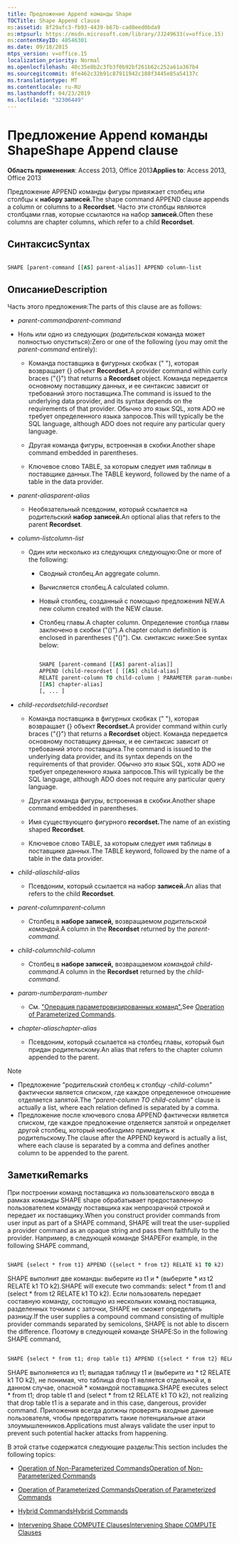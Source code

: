 ```yaml
---
title: Предложение Append команды Shape
TOCTitle: Shape Append clause
ms:assetid: 8f29afc3-fb93-4439-b67b-cad0eed0bda9
ms:mtpsurl: https://msdn.microsoft.com/library/JJ249633(v=office.15)
ms:contentKeyID: 48546301
ms.date: 09/18/2015
mtps_version: v=office.15
localization_priority: Normal
ms.openlocfilehash: 40c35e8b2c3fb3f0b92bf261b62c252a61a367b4
ms.sourcegitcommit: 8fe462c32b91c87911942c188f3445e85a54137c
ms.translationtype: MT
ms.contentlocale: ru-RU
ms.lasthandoff: 04/23/2019
ms.locfileid: "32306449"
---
```

# <a name="shape-append-clause"></a><span data-ttu-id="75070-102">Предложение Append команды Shape</span><span class="sxs-lookup"><span data-stu-id="75070-102">Shape Append clause</span></span>


<span data-ttu-id="75070-103">**Область применения**: Access 2013, Office 2013</span><span class="sxs-lookup"><span data-stu-id="75070-103">**Applies to**: Access 2013, Office 2013</span></span>

<span data-ttu-id="75070-104">Предложение APPEND команды фигуры привяжает столбец или столбцы к **набору записей.**</span><span class="sxs-lookup"><span data-stu-id="75070-104">The shape command APPEND clause appends a column or columns to a **Recordset**.</span></span> <span data-ttu-id="75070-105">Часто эти столбцы являются столбцами глав, которые ссылаются на набор **записей.**</span><span class="sxs-lookup"><span data-stu-id="75070-105">Often these columns are chapter columns, which refer to a child **Recordset**.</span></span>

## <a name="syntax"></a><span data-ttu-id="75070-106">Синтаксис</span><span class="sxs-lookup"><span data-stu-id="75070-106">Syntax</span></span>

```vb 
 
SHAPE [parent-command [[AS] parent-alias]] APPEND column-list
```

## <a name="description"></a><span data-ttu-id="75070-107">Описание</span><span class="sxs-lookup"><span data-stu-id="75070-107">Description</span></span>

<span data-ttu-id="75070-108">Часть этого предложения:</span><span class="sxs-lookup"><span data-stu-id="75070-108">The parts of this clause are as follows:</span></span>

- <span data-ttu-id="75070-109">*parent-command*</span><span class="sxs-lookup"><span data-stu-id="75070-109">*parent-command*</span></span>

- <span data-ttu-id="75070-110">Ноль или одно из следующих *(родительская* команда может полностью опуститься):</span><span class="sxs-lookup"><span data-stu-id="75070-110">Zero or one of the following (you may omit the *parent-command* entirely):</span></span>
    
  - <span data-ttu-id="75070-111">Команда поставщика в фигурных скобках (" "), которая возвращает {} объект **Recordset.**</span><span class="sxs-lookup"><span data-stu-id="75070-111">A provider command within curly braces ("{}") that returns a **Recordset** object.</span></span> <span data-ttu-id="75070-112">Команда передается основному поставщику данных, и ее синтаксис зависит от требований этого поставщика.</span><span class="sxs-lookup"><span data-stu-id="75070-112">The command is issued to the underlying data provider, and its syntax depends on the requirements of that provider.</span></span> <span data-ttu-id="75070-113">Обычно это язык SQL, хотя ADO не требует определенного языка запросов.</span><span class="sxs-lookup"><span data-stu-id="75070-113">This will typically be the SQL language, although ADO does not require any particular query language.</span></span>
    
  - <span data-ttu-id="75070-114">Другая команда фигуры, встроенная в скобки.</span><span class="sxs-lookup"><span data-stu-id="75070-114">Another shape command embedded in parentheses.</span></span>
    
  - <span data-ttu-id="75070-115">Ключевое слово TABLE, за которым следует имя таблицы в поставщике данных.</span><span class="sxs-lookup"><span data-stu-id="75070-115">The TABLE keyword, followed by the name of a table in the data provider.</span></span>

- <span data-ttu-id="75070-116">*parent-alias*</span><span class="sxs-lookup"><span data-stu-id="75070-116">*parent-alias*</span></span>

  - <span data-ttu-id="75070-117">Необязательный псевдоним, который ссылается на родительский **набор записей.**</span><span class="sxs-lookup"><span data-stu-id="75070-117">An optional alias that refers to the parent **Recordset**.</span></span>

- <span data-ttu-id="75070-118">*column-list*</span><span class="sxs-lookup"><span data-stu-id="75070-118">*column-list*</span></span>

  - <span data-ttu-id="75070-119">Один или несколько из следующих следующую:</span><span class="sxs-lookup"><span data-stu-id="75070-119">One or more of the following:</span></span>
    
    - <span data-ttu-id="75070-120">Сводный столбец.</span><span class="sxs-lookup"><span data-stu-id="75070-120">An aggregate column.</span></span>
    
    - <span data-ttu-id="75070-121">Вычисляется столбец.</span><span class="sxs-lookup"><span data-stu-id="75070-121">A calculated column.</span></span>
    
    - <span data-ttu-id="75070-122">Новый столбец, созданный с помощью предложения NEW.</span><span class="sxs-lookup"><span data-stu-id="75070-122">A new column created with the NEW clause.</span></span>
    
    - <span data-ttu-id="75070-123">Столбец главы.</span><span class="sxs-lookup"><span data-stu-id="75070-123">A chapter column.</span></span> <span data-ttu-id="75070-124">Определение столбца главы заключено в скобки ("()").</span><span class="sxs-lookup"><span data-stu-id="75070-124">A chapter column definition is enclosed in parentheses ("()").</span></span> <span data-ttu-id="75070-125">См. синтаксис ниже:</span><span class="sxs-lookup"><span data-stu-id="75070-125">See syntax below:</span></span>


        ```vb 
        
        SHAPE [parent-command [[AS] parent-alias]] 
        APPEND (child-recordset [ [[AS] child-alias] 
        RELATE parent-column TO child-column | PARAMETER param-number, ... ]) 
        [[AS] chapter-alias] 
        [, ... ] 
        ```

- <span data-ttu-id="75070-126">*child-recordset*</span><span class="sxs-lookup"><span data-stu-id="75070-126">*child-recordset*</span></span>

  - <span data-ttu-id="75070-127">Команда поставщика в фигурных скобках (" "), которая возвращает {} объект **Recordset.**</span><span class="sxs-lookup"><span data-stu-id="75070-127">A provider command within curly braces ("{}") that returns a **Recordset** object.</span></span> <span data-ttu-id="75070-128">Команда передается основному поставщику данных, и ее синтаксис зависит от требований этого поставщика.</span><span class="sxs-lookup"><span data-stu-id="75070-128">The command is issued to the underlying data provider, and its syntax depends on the requirements of that provider.</span></span> <span data-ttu-id="75070-129">Обычно это язык SQL, хотя ADO не требует определенного языка запросов.</span><span class="sxs-lookup"><span data-stu-id="75070-129">This will typically be the SQL language, although ADO does not require any particular query language.</span></span>
    
  - <span data-ttu-id="75070-130">Другая команда фигуры, встроенная в скобки.</span><span class="sxs-lookup"><span data-stu-id="75070-130">Another shape command embedded in parentheses.</span></span>
    
  - <span data-ttu-id="75070-131">Имя существующего фигурного **recordset.**</span><span class="sxs-lookup"><span data-stu-id="75070-131">The name of an existing shaped **Recordset**.</span></span>
    
  - <span data-ttu-id="75070-132">Ключевое слово TABLE, за которым следует имя таблицы в поставщике данных.</span><span class="sxs-lookup"><span data-stu-id="75070-132">The TABLE keyword, followed by the name of a table in the data provider.</span></span>

- <span data-ttu-id="75070-133">*child-alias*</span><span class="sxs-lookup"><span data-stu-id="75070-133">*child-alias*</span></span>

  - <span data-ttu-id="75070-134">Псевдоним, который ссылается на набор **записей.**</span><span class="sxs-lookup"><span data-stu-id="75070-134">An alias that refers to the child **Recordset**.</span></span>

- <span data-ttu-id="75070-135">*parent-column*</span><span class="sxs-lookup"><span data-stu-id="75070-135">*parent-column*</span></span>

  - <span data-ttu-id="75070-136">Столбец в **наборе записей,** возвращаемом *родительской командой.*</span><span class="sxs-lookup"><span data-stu-id="75070-136">A column in the **Recordset** returned by the *parent-command.*</span></span>

- <span data-ttu-id="75070-137">*child-column*</span><span class="sxs-lookup"><span data-stu-id="75070-137">*child-column*</span></span>

  - <span data-ttu-id="75070-138">Столбец в **наборе записей,** возвращаемом *командой child-command.*</span><span class="sxs-lookup"><span data-stu-id="75070-138">A column in the **Recordset** returned by the *child-command*.</span></span>

- <span data-ttu-id="75070-139">*param-number*</span><span class="sxs-lookup"><span data-stu-id="75070-139">*param-number*</span></span>

  - <span data-ttu-id="75070-140">См. ["Операция параметровизированных команд".](operation-of-parameterized-commands.md)</span><span class="sxs-lookup"><span data-stu-id="75070-140">See [Operation of Parameterized Commands](operation-of-parameterized-commands.md).</span></span>

- <span data-ttu-id="75070-141">*chapter-alias*</span><span class="sxs-lookup"><span data-stu-id="75070-141">*chapter-alias*</span></span>

  - <span data-ttu-id="75070-142">Псевдоним, который ссылается на столбец главы, который был придан родительскому.</span><span class="sxs-lookup"><span data-stu-id="75070-142">An alias that refers to the chapter column appended to the parent.</span></span>


> [!NOTE]
> - <span data-ttu-id="75070-143">Предложение "родительский столбец к столбцу _-child-column"_ фактически является списком, где каждое определенное отношение отделяется запятой.</span><span class="sxs-lookup"><span data-stu-id="75070-143">The _"parent-column TO child-column"_ clause is actually a list, where each relation defined is separated by a comma.</span></span>
> - <span data-ttu-id="75070-144">Предложение после ключевого слова APPEND фактически является списком, где каждое предложение отделяется запятой и определяет другой столбец, который необходимо примедить к родительскому.</span><span class="sxs-lookup"><span data-stu-id="75070-144">The clause after the APPEND keyword is actually a list, where each clause is separated by a comma and defines another column to be appended to the parent.</span></span>



## <a name="remarks"></a><span data-ttu-id="75070-145">Заметки</span><span class="sxs-lookup"><span data-stu-id="75070-145">Remarks</span></span>

<span data-ttu-id="75070-146">При построении команд поставщика из пользовательского ввода в рамках команды SHAPE shape обрабатывает предоставленную пользователем команду поставщика как непрозрачной строкой и передает их поставщику.</span><span class="sxs-lookup"><span data-stu-id="75070-146">When you construct provider commands from user input as part of a SHAPE command, SHAPE will treat the user-supplied a provider command as an opaque string and pass them faithfully to the provider.</span></span> <span data-ttu-id="75070-147">Например, в следующей команде SHAPE</span><span class="sxs-lookup"><span data-stu-id="75070-147">For example, in the following SHAPE command,</span></span>

```vb 
 
SHAPE {select * from t1} APPEND ({select * from t2} RELATE k1 TO k2) 
```

<span data-ttu-id="75070-148">SHAPE выполнит две команды: выберите из t1 и \* (выберите \* из t2 RELATE k1 TO k2).</span><span class="sxs-lookup"><span data-stu-id="75070-148">SHAPE will execute two commands: select \* from t1 and (select \* from t2 RELATE k1 TO k2).</span></span> <span data-ttu-id="75070-149">Если пользователь передает составную команду, состоящую из нескольких команд поставщика, разделенных точкими с заточки, SHAPE не сможет определить разницу.</span><span class="sxs-lookup"><span data-stu-id="75070-149">If the user supplies a compound command consisting of multiple provider commands separated by semicolons, SHAPE is not able to discern the difference.</span></span> <span data-ttu-id="75070-150">Поэтому в следующей команде SHAPE:</span><span class="sxs-lookup"><span data-stu-id="75070-150">So in the following SHAPE command,</span></span>

```vb 
 
SHAPE {select * from t1; drop table t1} APPEND ({select * from t2} RELATE k1 TO k2) 
```

<span data-ttu-id="75070-151">SHAPE выполняется из t1; выпадая таблицу t1 и (выберите из \* t2 RELATE k1 TO k2), не понимая, что таблица drop t1 является отдельной и, в данном случае, опасной \* командой поставщика.</span><span class="sxs-lookup"><span data-stu-id="75070-151">SHAPE executes select \* from t1; drop table t1 and (select \* from t2 RELATE k1 TO k2), not realizing that drop table t1 is a separate and in this case, dangerous, provider command.</span></span> <span data-ttu-id="75070-152">Приложения всегда должны проверять входные данные пользователя, чтобы предотвратить такие потенциальные атаки злоумышленников.</span><span class="sxs-lookup"><span data-stu-id="75070-152">Applications must always validate the user input to prevent such potential hacker attacks from happening.</span></span>

<span data-ttu-id="75070-153">В этой статье содержатся следующие разделы:</span><span class="sxs-lookup"><span data-stu-id="75070-153">This section includes the following topics:</span></span>

- [<span data-ttu-id="75070-154">Operation of Non-Parameterized Commands</span><span class="sxs-lookup"><span data-stu-id="75070-154">Operation of Non-Parameterized Commands</span></span>](operation-of-non-parameterized-commands.md)

- [<span data-ttu-id="75070-155">Operation of Parameterized Commands</span><span class="sxs-lookup"><span data-stu-id="75070-155">Operation of Parameterized Commands</span></span>](operation-of-parameterized-commands.md)

- [<span data-ttu-id="75070-156">Hybrid Commands</span><span class="sxs-lookup"><span data-stu-id="75070-156">Hybrid Commands</span></span>](hybrid-commands.md)

- [<span data-ttu-id="75070-157">Intervening Shape COMPUTE Clauses</span><span class="sxs-lookup"><span data-stu-id="75070-157">Intervening Shape COMPUTE Clauses</span></span>](intervening-shape-compute-clauses.md)
